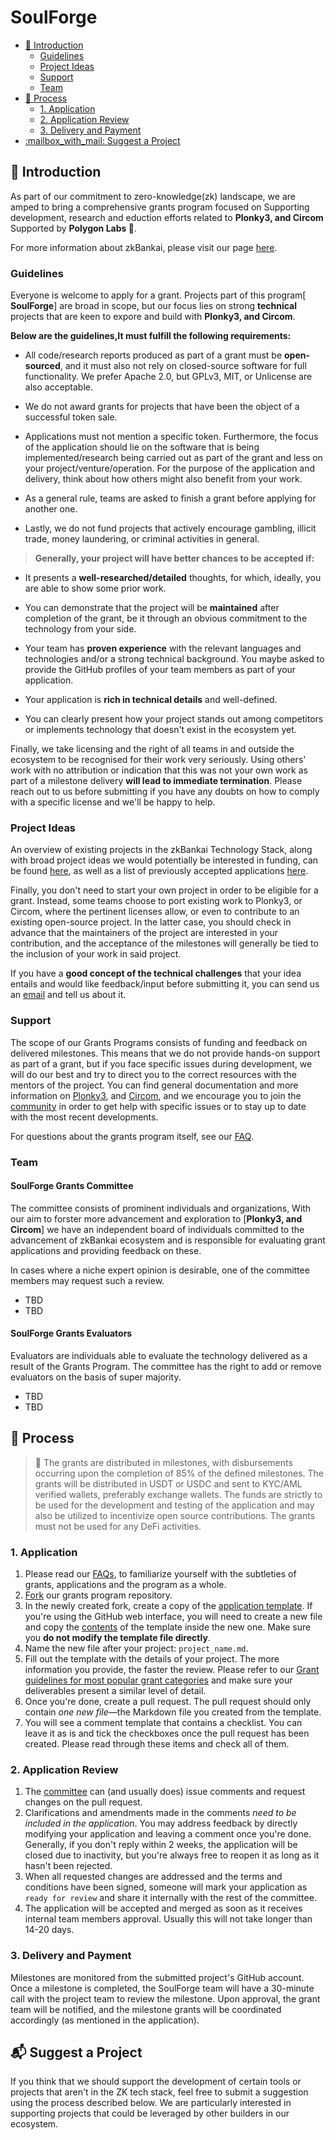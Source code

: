 # SoulForge<!-- omit in toc -->

- [:wave: Introduction](#wave-introduction)
  - [Guidelines](#guidelines)
  - [Project Ideas](#project-ideas)
  - [Support](#support)
  - [Team](#team)
- [:pencil: Process](#pencil-process)
  - [1. Application](#1-application)
  - [2. Application Review](#2-application-review)
  - [3. Delivery and Payment](#3-delivery-and-payment)
- [:mailbox\_with\_mail: Suggest a Project](#mailbox_with_mail-suggest-a-project)

## :wave: Introduction

As part of our commitment to zero-knowledge(zk) landscape, we are amped to bring a comprehensive grants program focused on Supporting development, research and eduction efforts related to **Plonky3, and Circom** Supported by **Polygon Labs 💜**.

 For more information about zkBankai, please visit our page [here](https://zkbankai.com/about/).

### Guidelines

Everyone is welcome to apply for a grant. Projects part of this program[  **SoulForge**] are broad in scope, but our focus lies on strong **technical** projects that are keen to expore and build with **Plonky3, and Circom**. 

**Below are the guidelines,It must fulfill the following requirements:** 

- All code/research reports produced as part of a grant must be **open-sourced**, and it must also not rely on closed-source software for full functionality. We prefer Apache 2.0, but GPLv3, MIT, or Unlicense are also acceptable.

- We do not award grants for projects that have been the object of a successful token sale.

- Applications must not mention a specific token. Furthermore, the focus of the application should lie on the software that is being implemented/research being carried out as part of the grant and less on your project/venture/operation. For the purpose of the application and delivery, think about how others might also benefit from your work.

- As a general rule, teams are asked to finish a grant before applying for another one.
- Lastly, we do not fund projects that actively encourage gambling, illicit trade, money laundering, or criminal activities in general.


> **Generally, your project will have better chances to be accepted if:**

- It presents a **well-researched/detailed** thoughts, for which, ideally, you are able to show some prior work.

- You can demonstrate that the project will be **maintained** after completion of the grant, be it through an obvious commitment to the technology from your side.

- Your team has **proven experience** with the relevant languages and technologies and/or a strong technical background. You maybe asked to provide the GitHub profiles of your team members as part of your application. 

- Your application is **rich in technical details** and well-defined.

- You can clearly present how your project stands out among competitors or implements technology that doesn't exist in the ecosystem yet.

Finally, we take licensing and the right of all teams in and outside the ecosystem to be recognised for their work very seriously. Using others' work with no attribution or indication that this was not your own work as part of a milestone delivery **will lead to immediate termination**. Please reach out to us before submitting if you have any doubts on how to comply with a specific license and we'll be happy to help.


### Project Ideas

An overview of existing projects in the zkBankai Technology Stack, along with broad project ideas we would potentially be interested in funding, can be found [here](/docs/build-open-source.md), as well as a list of previously accepted applications [here](/applications/index.md).

Finally, you don't need to start your own project in order to be eligible for a grant. Instead, some teams choose to port existing work to Plonky3, or Circom, where the pertinent licenses allow, or even to contribute to an existing open-source project. In the latter case, you should check in advance that the maintainers of the project are interested in your contribution, and the acceptance of the milestones will generally be tied to the inclusion of your work in said project.

If you have a **good concept of the technical challenges** that your idea entails and would like feedback/input before submitting it, you can send us an [email](mailto:gm@zkbankai.com) and tell us about it.

### Support

The scope of our Grants Programs consists of funding and feedback on delivered milestones. This means that we do not provide hands-on support as part of a grant, but if you face specific issues during development, we will do our best and try to direct you to the correct resources with the mentors of the project. You can find general documentation and more information on [Plonky3](https://docs.polygon.technology/innovation-design/plonky/), and [Circom](https://docs.polygon.technology/zkEVM/concepts/circom-intro-brief/), and we encourage you to join the [community](https://t.me/zkbankai) in order to get help with specific issues or to stay up to date with the most recent developments.

For questions about the grants program itself, see our [FAQ](docs/faq.md#frequently-asked-questions).

### Team

#### SoulForge Grants Committee<!-- omit in toc -->

The committee consists of prominent individuals and organizations, With our aim to forster more advancement and exploration to [**Plonky3, and Circom**] we have an independent board of individuals committed to the advancement of zkBankai ecosystem and is responsible for evaluating grant applications and providing feedback on these.

In cases where a niche expert opinion is desirable, one of the committee members may request such a review.

- TBD
- TBD

#### SoulForge Grants Evaluators

Evaluators are individuals able to evaluate the technology delivered as a result of the Grants Program. The committee has the right to add or remove evaluators on the basis of super majority.

- TBD
- TBD

## :pencil: Process

> **:loudspeaker:** The grants are distributed in milestones, with disbursements occurring upon the completion of 85% of the defined milestones. The grants will be distributed in USDT or USDC and sent to KYC/AML verified wallets, preferably exchange wallets. The funds are strictly to be used for the development and testing of the application and may also be utilized to incentivize open source contributions. The grants must not be used for any DeFi activities.

### 1. Application

  1. Please read our [FAQs](../faq.md), to familiarize yourself with the subtleties of grants, applications and the program as a whole.
   2. [Fork](https://github.com/zk-bankai/SoulForge) our grants program repository.
   3. In the newly created fork, create a copy of the [application template](applications/application-template.md). If you're using the GitHub web interface, you will need to create a new file and copy the [contents](https://raw.githubusercontent.com/soulforge/soulforge/master/applications/application-template.md) of the template inside the new one. Make sure you **do not modify the template file directly**.
   4. Name the new file after your project: `project_name.md`.
   5. Fill out the template with the details of your project. The more information you provide, the faster the review. Please refer to our [Grant guidelines for most popular grant categories](../Support%20Docs/grant_guidelines_per_category.md) and make sure your deliverables present a similar level of detail.
   6. Once you're done, create a pull request. The pull request should only contain _one new file_—the Markdown file you created from the template.
   7. You will see a comment template that contains a checklist. You can leave it as is and tick the checkboxes once the pull request has been created. Please read through these items and check all of them.


### 2. Application Review

   1. The [committee](/Introduction/team.md) can (and usually does) issue comments and request changes on the pull request.
   2. Clarifications and amendments made in the comments _need to be included in the application_. You may address feedback by directly modifying your application and leaving a comment once you're done. Generally, if you don't reply within 2 weeks, the application will be closed due to inactivity, but you're always free to reopen it as long as it hasn't been rejected.
   3. When all requested changes are addressed and the terms and conditions have been signed, someone will mark your application as `ready for review` and share it internally with the rest of the committee.
   4. The application will be accepted and merged as soon as it receives internal team members approval. Usually this will not take longer than 14-20 days.

### 3. Delivery and Payment

Milestones are monitored from the submitted project's GitHub account. Once a milestone is completed, the SoulForge team will have a 30-minute call with the project team to review the milestone. Upon approval, the grant team will be notified, and the milestone grants will be coordinated accordingly (as mentioned in the application).


## :mailbox_with_mail: Suggest a Project

If you think that we should support the development of certain tools or projects that aren't in the ZK tech stack, feel free to submit a suggestion using the process described below. We are particularly interested in supporting projects that could be leveraged by other builders in our ecosystem.
